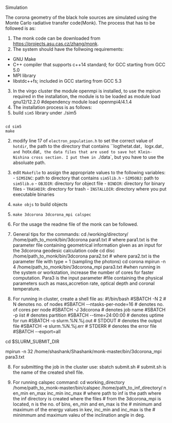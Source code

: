Simulation

The corona geometry of the black hole sources are simulated using the Monte Carlo radiative transfer code(Monk). The process that has to be followed is as:

1. The monk code can be downloaded from https://projects.asu.cas.cz/zhang/monk.
2. The system should have the follwoing requirements:
- GNU Make
- C++ compiler that supports c++14 standard; for GCC starting from GCC 5.0
- MPI library
- libstdc++fs; included in GCC starting from GCC 5.3
3. In the virgo cluster the module openmpi is installed, to use the mpirun required in the installation, the module is to be loaded as
  module load gnu12/12.2.0  #dependency
  module load openmpi4/4.1.4
4. The installation process is as follows:
  1. build `sim5` library under ./sim5
     ```
    cd sim5
    make
     
  2. modify line 17 of `electron_population.h` to set the correct value of
   `hotdir`, the path to the directory that contains ``logthetat.dat`, `logx.dat`, and `hotx.dat`, the
   data files that are used to save hot Klein-Nishina cross section. I put them
   in `./data`, but you have to use the absoluate path.
	
  3. edit `Makefile` to assign the appropriate values to the following variables:
	- `SIM5INC`: path to directory that contains `sim5lib.h`
	- `SIM5OBJ`: path to `sim5lib.o`
	- `OBJDIR`: directory for object file
	- `BINDIR`: directory for binary files
	- `TRASHDIR`: directory for trash
	- `INSTALLDIR`: directory where you put executable binaries
  5. `make objs` to build objects
  6. `make 3dcorona 3dcorona_mpi calspec`

5. For the usage the readme file of the monk can be followed.
6. General tips for the commands:
   cd /working/directory/
   /home/path_to_monk/bin/3dcorona para1.txt      # where para1.txt is the parameter file containing geometrical information given as an input for the 3dcorona geodesic calculation code
   cd disc
   /home/path_to_monk/bin/3dcorona para2.txt      # where para2.txt is the parameter file with type = 1 (sampling the photons)
   cd corona
   mpirun -n 4 /home/path_to_monk/bin/3dcorona_mpi para3.txt  #when running in the system or workstation, increase the number of cores for faster computation. Para3 is the input parameter 
                                                              #file containing the physical parameters such as mass,accretion rate, optical depth and coronal temperature.
7. For running in cluster, create a shell file as:
   #!/bin/bash
  #SBATCH -N 2                                                            # N denotes no. of nodes
  #SBATCH --ntasks-per-node=16                                            # denotes no. of cores per node
  #SBATCH -J 3dcorona                                                     # denotes job name
  #SBATCH -p iist                                                         # denotes partition 
  #SBATCH --time=24:00:00                                                 # denotes uptime for run
  #SBATCH -o slurm.%N.%j.out # STDOUT                                     # denotes the output file
  #SBATCH -e slurm.%N.%j.err # STDERR                                     # denotes the error file
  #SBATCH --export=all
  
  cd $SLURM_SUBMIT_DIR
  
  mpirun -n 32 /home/shashank/Shashank/monk-master/bin/3dcorona_mpi para3.txt    

8. For submitting the job in the cluster use:
   sbatch submit.sh                                                       # submit.sh is the name of the created shell file.

9. For running calspec command:
   cd working_directory
   /home/path_to_monk-master/bin/calspec /home/path_to_inf_directory/ n en_min en_max inc_min inc_max    # where path to inf is the path where the inf directory is created where the files
                                                                                                          # from the 3dcorona_mpi is located, n is the no. of bins, en_min and en_max is the 
                                                                                                           # minimum and maximum of the energy values in kev, inc_min and inc_max is the 
                                                                                                            # minimmum and maximum valeu of the inclination angle in deg.
                                                                                  

